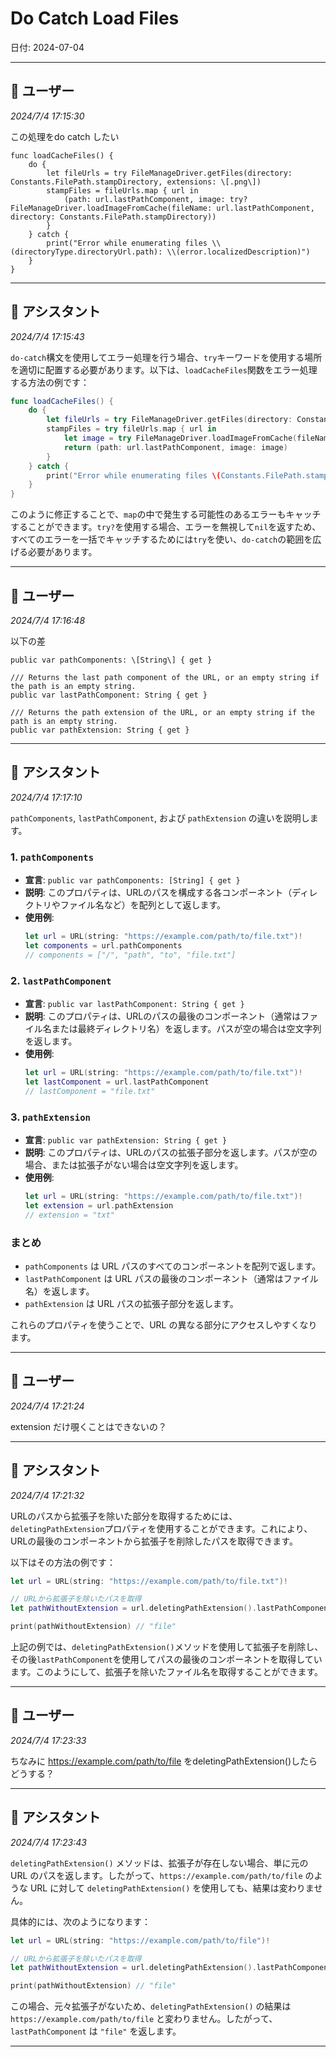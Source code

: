 # Do Catch Load Files

日付: 2024-07-04

---

## 👤 ユーザー
*2024/7/4 17:15:30*

この処理をdo catch したい

    func loadCacheFiles() {
        do {
            let fileUrls = try FileManageDriver.getFiles(directory: Constants.FilePath.stampDirectory, extensions: \[.png\])
            stampFiles = fileUrls.map { url in
                (path: url.lastPathComponent, image: try? FileManageDriver.loadImageFromCache(fileName: url.lastPathComponent, directory: Constants.FilePath.stampDirectory))
            }
        } catch {
            print("Error while enumerating files \\(directoryType.directoryUrl.path): \\(error.localizedDescription)")
        }
    }

---

## 🤖 アシスタント
*2024/7/4 17:15:43*

`do-catch`構文を使用してエラー処理を行う場合、`try`キーワードを使用する場所を適切に配置する必要があります。以下は、`loadCacheFiles`関数をエラー処理する方法の例です：

```swift
func loadCacheFiles() {
    do {
        let fileUrls = try FileManageDriver.getFiles(directory: Constants.FilePath.stampDirectory, extensions: [.png])
        stampFiles = try fileUrls.map { url in
            let image = try FileManageDriver.loadImageFromCache(fileName: url.lastPathComponent, directory: Constants.FilePath.stampDirectory)
            return (path: url.lastPathComponent, image: image)
        }
    } catch {
        print("Error while enumerating files \(Constants.FilePath.stampDirectory): \(error.localizedDescription)")
    }
}
```

このように修正することで、`map`の中で発生する可能性のあるエラーもキャッチすることができます。`try?`を使用する場合、エラーを無視して`nil`を返すため、すべてのエラーを一括でキャッチするためには`try`を使い、`do-catch`の範囲を広げる必要があります。

---

## 👤 ユーザー
*2024/7/4 17:16:48*

以下の差

    public var pathComponents: \[String\] { get }

    /// Returns the last path component of the URL, or an empty string if the path is an empty string.
    public var lastPathComponent: String { get }

    /// Returns the path extension of the URL, or an empty string if the path is an empty string.
    public var pathExtension: String { get }

---

## 🤖 アシスタント
*2024/7/4 17:17:10*

`pathComponents`, `lastPathComponent`, および `pathExtension` の違いを説明します。

### 1. `pathComponents`

- **宣言**: `public var pathComponents: [String] { get }`
- **説明**: このプロパティは、URLのパスを構成する各コンポーネント（ディレクトリやファイル名など）を配列として返します。
- **使用例**:
    ```swift
    let url = URL(string: "https://example.com/path/to/file.txt")!
    let components = url.pathComponents
    // components = ["/", "path", "to", "file.txt"]
    ```

### 2. `lastPathComponent`

- **宣言**: `public var lastPathComponent: String { get }`
- **説明**: このプロパティは、URLのパスの最後のコンポーネント（通常はファイル名または最終ディレクトリ名）を返します。パスが空の場合は空文字列を返します。
- **使用例**:
    ```swift
    let url = URL(string: "https://example.com/path/to/file.txt")!
    let lastComponent = url.lastPathComponent
    // lastComponent = "file.txt"
    ```

### 3. `pathExtension`

- **宣言**: `public var pathExtension: String { get }`
- **説明**: このプロパティは、URLのパスの拡張子部分を返します。パスが空の場合、または拡張子がない場合は空文字列を返します。
- **使用例**:
    ```swift
    let url = URL(string: "https://example.com/path/to/file.txt")!
    let extension = url.pathExtension
    // extension = "txt"
    ```

### まとめ

- `pathComponents` は URL パスのすべてのコンポーネントを配列で返します。
- `lastPathComponent` は URL パスの最後のコンポーネント（通常はファイル名）を返します。
- `pathExtension` は URL パスの拡張子部分を返します。

これらのプロパティを使うことで、URL の異なる部分にアクセスしやすくなります。

---

## 👤 ユーザー
*2024/7/4 17:21:24*

extension だけ覗くことはできないの？

---

## 🤖 アシスタント
*2024/7/4 17:21:32*

URLのパスから拡張子を除いた部分を取得するためには、`deletingPathExtension`プロパティを使用することができます。これにより、URLの最後のコンポーネントから拡張子を削除したパスを取得できます。

以下はその方法の例です：

```swift
let url = URL(string: "https://example.com/path/to/file.txt")!

// URLから拡張子を除いたパスを取得
let pathWithoutExtension = url.deletingPathExtension().lastPathComponent

print(pathWithoutExtension) // "file"
```

上記の例では、`deletingPathExtension()`メソッドを使用して拡張子を削除し、その後`lastPathComponent`を使用してパスの最後のコンポーネントを取得しています。このようにして、拡張子を除いたファイル名を取得することができます。

---

## 👤 ユーザー
*2024/7/4 17:23:33*

ちなみに https://example.com/path/to/file をdeletingPathExtension()したらどうする？

---

## 🤖 アシスタント
*2024/7/4 17:23:43*

`deletingPathExtension()` メソッドは、拡張子が存在しない場合、単に元の URL のパスを返します。したがって、`https://example.com/path/to/file` のような URL に対して `deletingPathExtension()` を使用しても、結果は変わりません。

具体的には、次のようになります：

```swift
let url = URL(string: "https://example.com/path/to/file")!

// URLから拡張子を除いたパスを取得
let pathWithoutExtension = url.deletingPathExtension().lastPathComponent

print(pathWithoutExtension) // "file"
```

この場合、元々拡張子がないため、`deletingPathExtension()` の結果は `https://example.com/path/to/file` と変わりません。したがって、`lastPathComponent` は `"file"` を返します。

---
